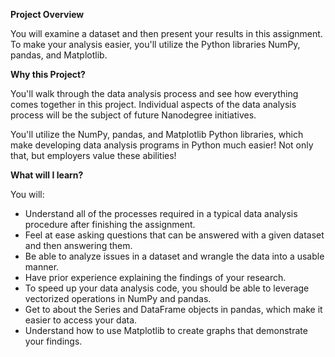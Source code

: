**Project Overview**

You will examine a dataset and then present your results in this assignment.
To make your analysis easier, you'll utilize the Python libraries NumPy, pandas, and Matplotlib.

**Why this Project?**

You'll walk through the data analysis process and see how everything comes together in this project.
Individual aspects of the data analysis process will be the subject of future Nanodegree initiatives.

You'll utilize the NumPy, pandas, and Matplotlib Python libraries, 
which make developing data analysis programs in Python much easier! Not only that, but employers value these abilities!

**What will I learn?**

You will: 
- Understand all of the processes required in a typical data analysis procedure after finishing the assignment.
- Feel at ease asking questions that can be answered with a given dataset and then answering them.
- Be able to analyze issues in a dataset and wrangle the data into a usable manner.
- Have prior experience explaining the findings of your research.
- To speed up your data analysis code, you should be able to leverage vectorized operations in NumPy and pandas.
- Get to about the Series and DataFrame objects in pandas, which make it easier to access your data.
- Understand how to use Matplotlib to create graphs that demonstrate your findings.

